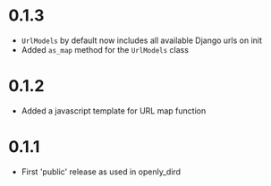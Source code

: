 
# 0.1.3

- `UrlModels` by default now includes all available Django urls on init
- Added `as_map` method for the `UrlModels` class

# 0.1.2

- Added a javascript template for URL map function

# 0.1.1

- First 'public' release as used in openly_dird
